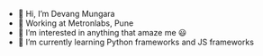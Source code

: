 - 👋 Hi, I’m Devang Mungara
- :office: Working at Metronlabs, Pune
- 👀 I’m interested in anything that amaze me :smiley:	
- 🌱 I’m currently learning Python frameworks and JS frameworks

<!---
devang-metron/devang-metron is a ✨ special ✨ repository because its `README.md` (this file) appears on your GitHub profile.
You can click the Preview link to take a look at your changes.
--->
